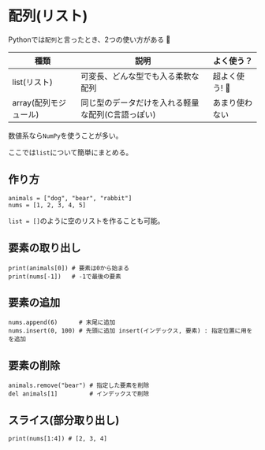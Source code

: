 # 配列(リスト)

Pythonでは`配列`と言ったとき、2つの使い方がある :dog:

| 種類                  | 説明                                              | よく使う？        |
|-----------------------|---------------------------------------------------|-------------------|
| list(リスト)          | 可変長、どんな型でも入る柔軟な配列                | 超よく使う! :dog: |
| array(配列モジュール) | 同じ型のデータだけを入れる軽量な配列(C言語っぽい) | あまり使わない    |

数値系なら`NumPy`を使うことが多い。

ここでは`list`について簡単にまとめる。

## 作り方

```
animals = ["dog", "bear", "rabbit"]
nums = [1, 2, 3, 4, 5]
```

`list = []`のように空のリストを作ることも可能。

## 要素の取り出し

```
print(animals[0]) # 要素は0から始まる
print(nums[-1])   # -1で最後の要素
```

## 要素の追加

```
nums.append(6)      # 末尾に追加
nums.insert(0, 100) # 先頭に追加 insert(インデックス, 要素) : 指定位置に用をを追加
```

## 要素の削除

```
animals.remove("bear") # 指定した要素を削除
del animals[1]         # インデックスで削除
```

## スライス(部分取り出し)

```
print(nums[1:4]) # [2, 3, 4]
```

